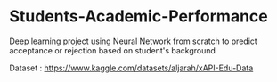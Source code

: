# Students-Academic-Performance
Deep learning project using Neural Network from scratch to predict acceptance or rejection based on student's background  

Dataset : https://www.kaggle.com/datasets/aljarah/xAPI-Edu-Data

